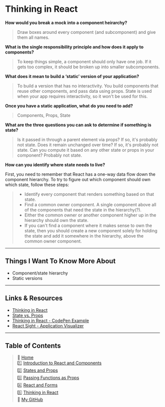 # Thinking in React

**How would you break a mock into a component heirarchy?**
  > Draw boxes around every component (and subcomponent) and give them all names.

**What is the single responsibility principle and how does it apply to components?**
  > To keep things simple, a component should only have one job. If it gets too complex, it should be broken up into smaller subcomponents.

**What does it mean to build a ‘static’ version of your application?**
  > To build a version that has no interactivity. You build components that reuse other components, and pass data using props. State is used when your app requires interactivity, so it won't be used for this.

**Once you have a static application, what do you need to add?**
  > Components, Props, State

**What are the three questions you can ask to determine if something is state?**
  > Is it passed in through a parent element via props? If so, it's probably not state.
  > Does it remain unchanged over time? If so, it's probably not state.
  > Can you compute it based on any other state or props in your component? Probably not state.

**How can you identify where state needs to live?**
  
First, you need to remember that React has a one-way data flow down the component hierarchy. To try to figure out which component should own which state, follow these steps:

  > * Identify every component that renders something based on that state.
  > * Find a common owner component. A single component above all of the components that need the state in the hierarchy(?).
  > * Either the common owner or another component higher up in the hierarchy should own the state.
  > * If you can't find a component where it makes sense to own the state, then you should create a new component solely for holding the state and add it somewhere in the hierarchy, above the common owner component.

_____

## Things I Want To Know More About

* Component/state hierarchy
* Static versions

_____

## Links & Resources

* [Thinking in React](https://reactjs.org/docs/thinking-in-react.html)
* [State vs. Props](https://reactjs.org/docs/faq-state.html#what-is-the-difference-between-state-and-props)
* [Thinking in React - CodePen Example](https://codepen.io/gaearon/pen/qPrNQZ)
* [React Sight - Application Visualizer](https://www.reactsight.com/)

_____

## Table of Contents

> 🏡 [Home](/README.md) <br>
> 1️⃣ [Introduction to React and Components](read01.md)<br>
> 2️⃣ [States and Props](read02.md)<br>
> 3️⃣ [Passing Functions as Props](read03.md)<br>
> 4️⃣ [React and Forms](read04.md)<br>
> 5️⃣ [Thinking in React](read05.md)<br>
> 🐙 [My GitHub](https://github.com/mistidinzy)
